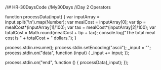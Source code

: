 //# HR-30DaysCode
//My30Days
//Day 2 Operators 

function processData(input) {
    var inputArray = input.split('\n').map(Number);
    var mealCost = inputArray[0];
    var tip = mealCost*(inputArray[1]/100);
    var tax = mealCost*(inputArray[2]/100);
    var totalCost = Math.round(mealCost + tip + tax);
    console.log("The total meal cost is " + totalCost + " dollars.");
} 

process.stdin.resume();
process.stdin.setEncoding("ascii");
_input = "";
process.stdin.on("data", function (input) {
    _input += input;
});

process.stdin.on("end", function () {
   processData(_input);
});
